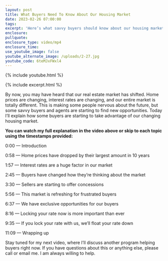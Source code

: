 ```yaml
---
layout: post
title: What Buyers Need To Know About Our Housing Market
date: 2023-02-26 07:00:00
tags:
excerpt: 'Here’s what savvy buyers should know about our housing market. '
enclosure:
pullquote:
enclosure_type: video/mp4
enclosure_time:
use_youtube_image: false
youtube_alternate_image: /uploads/2-27.jpg
youtube_code: 6teMJxFWxl4
---
```

{% include youtube.html %}

{% include excerpt.html %}

By now, you may have heard that our real estate market has shifted. Home prices are changing, interest rates are changing, and our entire market is totally different. This is making some people nervous about the future, but some savvy buyers and agents are starting to find new opportunities. Today I’ll explain how some buyers are starting to take advantage of our changing housing market.&nbsp;

**You can watch my full explanation in the video above or skip to each topic using the timestamps provided:&nbsp;**

0:00 — Introduction

0:58 — Home prices have dropped by their largest amount in 10 years

1:57 — Interest rates are a huge factor in our market

2:45 — Buyers have changed how they’re thinking about the market

3:30 — Sellers are starting to offer concessions

5:56 — This market is refreshing for frustrated buyers

6:37 — We have exclusive opportunities for our buyers

8:16 — Locking your rate now is more important than ever

9:35 — If you lock your rate with us, we’ll float your rate down

11:09 — Wrapping up

Stay tuned for my next video, where I’ll discuss another program helping buyers right now. If you have questions about this or anything else, please call or email me. I am always willing to help.&nbsp;
